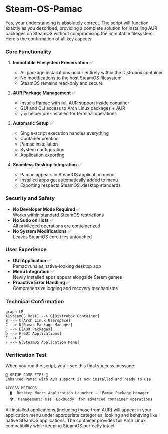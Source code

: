 # Steam-OS-Pamac
Yes, your understanding is absolutely correct. The script will function exactly as you described, providing a complete solution for installing AUR packages on SteamOS without compromising the immutable filesystem. Here's the confirmation of all key aspects:

### Core Functionality
1. **Immutable Filesystem Preservation** ✅  
   - All package installations occur entirely within the Distrobox container
   - No modifications to the host SteamOS filesystem
   - SteamOS remains read-only and secure

2. **AUR Package Management** ✅  
   - Installs Pamac with full AUR support inside container
   - GUI and CLI access to Arch Linux packages + AUR
   - `yay` helper pre-installed for terminal operations

3. **Automatic Setup** ✅  
   - Single-script execution handles everything
   - Container creation
   - Pamac installation
   - System configuration
   - Application exporting

4. **Seamless Desktop Integration** ✅  
   - Pamac appears in SteamOS application menu
   - Installed apps get automatically added to menu
   - Exporting respects SteamOS .desktop standards

### Security and Safety
- **No Developer Mode Required** ✅  
  Works within standard SteamOS restrictions
- **No Sudo on Host** ✅  
  All privileged operations are containerized
- **No System Modifications** ✅  
  Leaves SteamOS core files untouched

### User Experience
- **GUI Application** ✅  
  Pamac runs as native-looking desktop app
- **Menu Integration** ✅  
  Newly installed apps appear alongside Steam games
- **Proactive Error Handling** ✅  
  Comprehensive logging and recovery mechanisms

### Technical Confirmation
```mermaid
graph LR
A[SteamOS Host] --> B[Distrobox Container]
B --> C[Arch Linux Userspace]
C --> D[Pamac Package Manager]
C --> E[AUR Packages]
D --> F[GUI Applications]
E --> F
F --> G[SteamOS Application Menu]
```

### Verification Test
When you run the script, you'll see this final success message:
```
🎉 SETUP COMPLETE! 🎉
Enhanced Pamac with AUR support is now installed and ready to use.

ACCESS METHODS:
  🖥️  Desktop Mode: Application Launcher → 'Pamac Package Manager'
  🛠️  Management: Use 'BoxBuddy' for advanced container operations
```

All installed applications (including those from AUR) will appear in your application menu under appropriate categories, looking and behaving like native SteamOS applications. The container provides full Arch Linux compatibility while keeping SteamOS perfectly intact.


